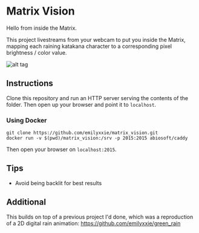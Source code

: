 # Matrix Vision
Hello from inside the Matrix.

This project livestreams from your webcam to put you inside the Matrix, mapping each raining katakana character to a corresponding pixel brightness / color value.

  ![alt tag](matrix_preview_2.gif)

## Instructions
Clone this repository and run an HTTP server serving the contents of the folder. Then open up your browser and point it to `localhost`.

### Using Docker

```
git clone https://github.com/emilyxxie/matrix_vision.git
docker run -v $(pwd)/matrix_vision:/srv -p 2015:2015 abiosoft/caddy
```
Then open your browser on `localhost:2015`.

## Tips

* Avoid being backlit for best results

## Additional

This builds on top of a previous project I'd done, which was a reproduction of a 2D digital rain animation: https://github.com/emilyxxie/green_rain

